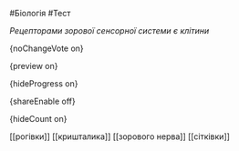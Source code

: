 #Біологія #Тест

*Рецепторами зорової сенсорної системи є клітини*

{noChangeVote on}

{preview on}

{hideProgress on}

{shareEnable off}

{hideCount on}

[[рогівки]]
[[кришталика]]
[[зорового нерва]]
[[сітківки]]
